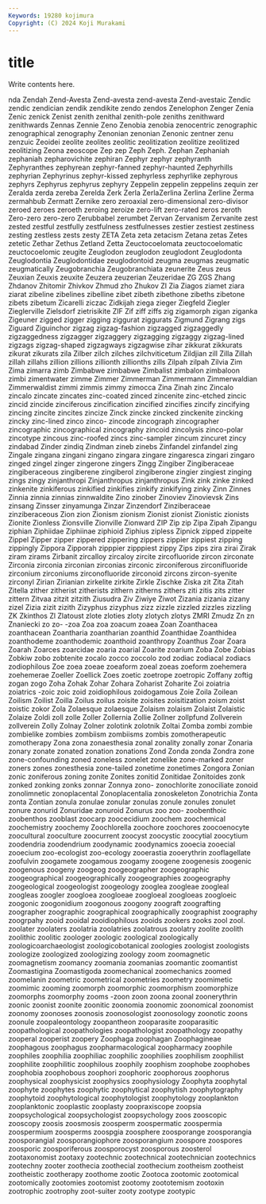 ```yaml
---
Keywords: 19280 kojimura
Copyright: (C) 2024 Koji Murakami
---
```


# title

Write contents here.



nda Zendah Zend-Avesta Zend-avesta zend-avesta Zend-avestaic Zendic
zendic zendician zendik zendikite zendo zendos Zenelophon Zenger Zenia Zenic
zenick Zenist zenith zenithal zenith-pole zeniths zenithward zenithwards Zennas Zennie
Zeno Zenobia zenobia zenocentric zenographic zenographical zenography Zenonian zenonian Zenonic
zentner zenu zenzuic Zeoidei zeolite zeolites zeolitic zeolitization zeolitize zeolitized
zeolitizing Zeona zeoscope Zep zep Zeph Zeph. Zephan Zephaniah zephaniah
zepharovichite zephiran Zephyr zephyr zephyranth Zephyranthes zephyrean zephyr-fanned zephyr-haunted Zephyrhills
zephyrian Zephyrinus zephyr-kissed zephyrless zephyrlike zephyrous zephyrs Zephyrus zephyrus zephyry
Zeppelin zeppelin zeppelins zequin zer Zeralda zerda zereba Zerelda Zerk
Zerla ZerlaZerlina Zerlina Zerline Zerma zermahbub Zermatt Zernike zero zeroaxial
zero-dimensional zero-divisor zeroed zeroes zeroeth zeroing zeroize zero-lift zero-rated zeros
zeroth Zero-zero zero-zero Zerubbabel zerumbet Zervan Zervanism Zervanite zest zested
zestful zestfully zestfulness zestfulnesses zestier zestiest zestiness zesting zestless zests
zesty ZETA Zeta zeta zetacism Zetana zetas Zetes zetetic Zethar
Zethus Zetland Zetta Zeuctocoelomata zeuctocoelomatic zeuctocoelomic zeugite Zeuglodon zeuglodon zeuglodont
Zeuglodonta Zeuglodontia Zeuglodontidae zeuglodontoid zeugma zeugmas zeugmatic zeugmatically Zeugobranchia Zeugobranchiata
zeunerite Zeus zeus Zeuxian Zeuxis zeuxite Zeuzera zeuzerian Zeuzeridae ZG
ZGS Zhang Zhdanov Zhitomir Zhivkov Zhmud zho Zhukov ZI Zia
Ziagos ziamet ziara ziarat zibeline zibelines zibelline zibet zibeth zibethone
zibeths zibetone zibets zibetum Zicarelli ziczac Zidkijah ziega zieger Ziegfeld
Ziegler Zieglerville Zielsdorf zietrisikite ZIF Zif ziff ziffs zig zigamorph
zigan ziganka Zigeuner zigged zigger zigging ziggurat ziggurats Zigmund Zigrang
zigs Ziguard Ziguinchor zigzag zigzag-fashion zigzagged zigzaggedly zigzaggedness zigzagger zigzaggery
zigzagging zigzaggy zigzag-lined zigzags zigzag-shaped zigzagways zigzagwise zihar zikkurat zikkurats
zikurat zikurats zila Zilber zilch zilches zilchviticetum Zildjian zill Zilla
Zillah zillah zillahs zillion zillions zillionth zillionths zills Zilpah zilpah
Zilvia Zim Zima zimarra zimb Zimbabwe zimbabwe Zimbalist zimbalon zimbaloon
zimbi zimentwater zimme Zimmer Zimmerman Zimmermann Zimmerwaldian Zimmerwaldist zimmi zimmis
zimmy zimocca Zina Zinah zinc Zincalo zincalo zincate zincates zinc-coated
zinced zincenite zinc-etched zincic zincid zincide zinciferous zincification zincified zincifies
zincify zincifying zincing zincite zincites zincize Zinck zincke zincked zinckenite
zincking zincky zinc-lined zinco zinco- zincode zincograph zincographer zincographic zincographical
zincography zincoid zincolysis zinco-polar zincotype zincous zinc-roofed zincs zinc-sampler zincum
zincuret zincy zindabad Zinder zindiq Zindman zineb zinebs Zinfandel zinfandel
zing Zingale zingana zingani zingano zingara zingare zingaresca zingari zingaro
zinged zingel zinger zingerone zingers Zingg Zingiber Zingiberaceae zingiberaceous zingiberene
zingiberol zingiberone zingier zingiest zinging zings zingy zinjanthropi Zinjanthropus zinjanthropus
Zink zink zinke zinked zinkenite zinkiferous zinkified zinkifies zinkify zinkifying
zinky Zinn Zinnes Zinnia zinnia zinnias zinnwaldite Zino zinober Zinoviev
Zinovievsk Zins zinsang Zinsser zinyamunga Zinzar Zinzendorf Zinziberaceae zinziberaceous Zion
zion Zionism zionism Zionist zionist Zionistic zionists Zionite Zionless Zionsville
Zionville Zionward ZIP Zip zip Zipa Zipah Zipangu ziphian Ziphiidae
Ziphiinae ziphioid Ziphius zipless Zipnick zipped zippeite Zippel Zipper zipper
zippered zippering zippers zippier zippiest zipping zippingly Zippora Zipporah zipppier
zipppiest zippy Zips zips zira zirai Zirak ziram zirams Zirbanit
zircalloy zircaloy zircite zircofluoride zircon zirconate Zirconia zirconia zirconian zirconias
zirconic zirconiferous zirconifluoride zirconium zirconiums zirconofluoride zirconoid zircons zircon-syenite zirconyl
Zirian Zirianian zirkelite zirkite Zirkle Zischke Ziska zit Zita Zitah
Zitella zither zitherist zitherists zithern zitherns zithers ziti zitis zits
zitter zittern Zitvaa zitzit zitzith Ziusudra Ziv Ziwiye Ziwot Zizania
zizania zizany zizel Zizia zizit zizith Zizyphus zizyphus zizz zizzle
zizzled zizzles zizzling ZK Zkinthos Zl Zlatoust zlote zloties zloty
zlotych zlotys ZMRI Zmudz Zn zn Znaniecki zo zo- -zoa
Zoa zoa zoacum zoaea Zoan Zoanthacea zoanthacean Zoantharia zoantharian zoanthid
Zoanthidae Zoanthidea zoanthodeme zoanthodemic zoanthoid zoanthropy Zoanthus Zoar Zoara Zoarah
Zoarces zoarcidae zoaria zoarial Zoarite zoarium Zoba Zobe Zobias Zobkiw
zobo zobtenite zocalo zocco zoccolo zod zodiac zodiacal zodiacs zodiophilous
Zoe zoea zoeae zoeaform zoeal zoeas zoeform zoehemera zoehemerae Zoeller
Zoellick Zoes zoetic zoetrope zoetropic Zoffany zoftig zogan zogo Zoha
Zohak Zohar Zohara Zoharist Zoharite Zoi zoiatria zoiatrics -zoic zoic
zoid zoidiophilous zoidogamous Zoie Zoila Zoilean Zoilism Zoilist Zoilla Zoilus
zoilus zoisite zoisites zoisitization zoism zoist zoistic zokor Zola Zolaesque
zolaesque Zolaism zolaism Zolaist Zolaistic Zolaize Zoldi zoll zolle Zoller
Zollernia Zollie Zollner zollpfund Zollverein zollverein Zolly Zolnay Zolner zolotink
zolotnik Zoltai Zomba zombi zombie zombielike zombies zombiism zombiisms zombis
zomotherapeutic zomotherapy Zona zona zonaesthesia zonal zonality zonally zonar Zonaria
zonary zonate zonated zonation zonations Zond Zonda zonda Zondra zone
zone-confounding zoned zoneless zonelet zonelike zone-marked zoner zoners zones zonesthesia
zone-tailed zonetime zonetimes Zongora Zonian zonic zoniferous zoning zonite Zonites
zonitid Zonitidae Zonitoides zonk zonked zonking zonks zonnar Zonnya zono-
zonochlorite zonociliate zonoid zonolimnetic zonoplacental Zonoplacentalia zonoskeleton Zonotrichia Zonta zonta
Zontian zonula zonulae zonular zonulas zonule zonules zonulet zonure zonurid
Zonuridae zonuroid Zonurus zoo zoo- zoobenthoic zoobenthos zooblast zoocarp zoocecidium
zoochem zoochemical zoochemistry zoochemy Zoochlorella zoochore zoochores zoocoenocyte zoocultural zooculture
zoocurrent zoocyst zoocystic zoocytial zoocytium zoodendria zoodendrium zoodynamic zoodynamics zooecia
zooecial zooecium zoo-ecologist zoo-ecology zooerastia zooerythrin zooflagellate zoofulvin zoogamete zoogamous
zoogamy zoogene zoogenesis zoogenic zoogenous zoogeny zoogeog zoogeographer zoogeographic zoogeographical
zoogeographically zoogeographies zoogeography zoogeological zoogeologist zoogeology zooglea zoogleae zoogleal zoogleas
zoogler zoogloea zoogloeae zoogloeal zoogloeas zoogloeic zoogonic zoogonidium zoogonous zoogony
zoograft zoografting zoographer zoographic zoographical zoographically zoographist zoography zoogrpahy zooid
zooidal zooidiophilous zooids zookers zooks zool zool. zoolater zoolaters zoolatria
zoolatries zoolatrous zoolatry zoolite zoolith zoolithic zoolitic zoologer zoologic zoological
zoologically zoologicoarchaeologist zoologicobotanical zoologies zoologist zoologists zoologize zoologized zoologizing zoology
zoom zoomagnetic zoomagnetism zoomancy zoomania zoomanias zoomantic zoomantist Zoomastigina Zoomastigoda
zoomechanical zoomechanics zoomed zoomelanin zoometric zoometrical zoometries zoometry zoomimetic zoomimic
zooming zoomorph zoomorphic zoomorphism zoomorphize zoomorphs zoomorphy zooms -zoon zoon
zoona zoonal zoonerythrin zoonic zoonist zoonite zoonitic zoonomia zoonomic zoonomical
zoonomist zoonomy zoonoses zoonosis zoonosologist zoonosology zoonotic zoons zoonule zoopaleontology
zoopantheon zooparasite zooparasitic zoopathological zoopathologies zoopathologist zoopathology zoopathy zooperal zooperist
zoopery Zoophaga zoophagan Zoophagineae zoophagous zoophagus zoopharmacological zoopharmacy zoophile zoophiles
zoophilia zoophiliac zoophilic zoophilies zoophilism zoophilist zoophilite zoophilitic zoophilous zoophily
zoophism zoophobe zoophobes zoophobia zoophobous zoophori zoophoric zoophorous zoophorus zoophysical
zoophysicist zoophysics zoophysiology Zoophyta zoophytal zoophyte zoophytes zoophytic zoophytical zoophytish
zoophytography zoophytoid zoophytological zoophytologist zoophytology zooplankton zooplanktonic zooplastic zooplasty zoopraxiscope
zoopsia zoopsychological zoopsychologist zoopsychology zoos zooscopic zooscopy zoosis zoosmosis zoosperm
zoospermatic zoospermia zoospermium zoosperms zoospgia zoosphere zoosporange zoosporangia zoosporangial zoosporangiophore
zoosporangium zoospore zoospores zoosporic zoosporiferous zoosporocyst zoosporous zoosterol zootaxonomist zootaxy
zootechnic zootechnical zootechnician zootechnics zootechny zooter zoothecia zoothecial zoothecium zootheism
zootheist zootheistic zootherapy zoothome zootic Zootoca zootomic zootomical zootomically zootomies
zootomist zootomy zoototemism zootoxin zootrophic zootrophy zoot-suiter zooty zootype zootypic
